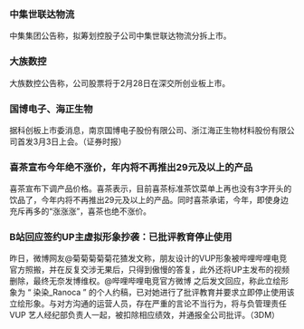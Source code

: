 ### 中集世联达物流
中集集团公告称，拟筹划控股子公司中集世联达物流分拆上市。
### 大族数控
大族数控公告称，公司股票将于2月28日在深交所创业板上市。
### 国博电子、海正生物
据科创板上市委消息，南京国博电子股份有限公司、浙江海正生物材料股份有限公司首发3月3日上会。（证券时报）
### 喜茶宣布今年绝不涨价，年内将不再推出29元及以上的产品
喜茶宣布下调产品价格。喜茶表示，目前喜茶标准茶饮菜单上再也没有3字开头的饮品了，今年内将不再推出29元及以上的产品。同时喜茶承诺，今年，即使身边充斥再多的“涨涨涨”，喜茶也绝不涨价。
### B站回应签约UP主虚拟形象抄袭：已批评教育停止使用
昨日，微博网友@菊菊菊菊菊花猹发文称，朋友设计的VUP形象被哔哩哔哩电竞官方照搬，并在反复交涉无果后，只得到傲慢的答复，此外还将UP主发布的视频删除，最终无奈发博维权。@哔哩哔哩电竞官方微博 之后发文回应，称此立绘形象为 “ 染染_Ranoca ” 的个人约稿，已对她进行了批评教育并要求立即停止使用该立绘形象。与对方沟通的运营人员，存在严重的言论不当行为，将与负管理责任 VUP 艺人经纪部负责人一起，被扣除相应绩效，并通报全公司批评。（3DM）
